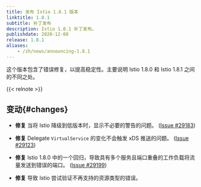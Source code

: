 ```yaml
---
title: 发布 Istio 1.8.1 版本
linktitle: 1.8.1
subtitle: 补丁发布
description: Istio 1.8.1 补丁发布。
publishdate: 2020-12-08
release: 1.8.1
aliases:
    - /zh/news/announcing-1.8.1
---
```


这个版本包含了错误修复，以提高稳定性。主要说明 Istio 1.8.0 和 Istio 1.8.1 之间的不同之处。

{{< relnote >}}

## 变动{#changes}

- **修复** 当将 Istio 降级到低版本时，显示不必要的警告的问题。
  ([Issue #29183](https://github.com/istio/istio/issues/29183))

- **修复** Delegate `VirtualService` 的变化不会触发 xDS 推送的问题。
  ([Issue #29123](https://github.com/istio/istio/issues/29123))

- **修复** Istio 1.8.0 中的一个回归，导致具有多个服务且端口重叠的工作负载将流量发送到错误的端口。
  ([Issue #29199](https://github.com/istio/istio/issues/29199))

- **修复** 导致 Istio 尝试验证不再支持的资源类型的错误。
